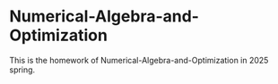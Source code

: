 # Numerical-Algebra-and-Optimization

This is the homework of Numerical-Algebra-and-Optimization in 2025 spring.
